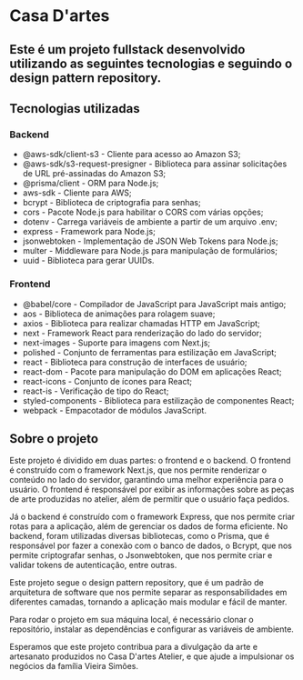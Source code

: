 # Casa D'artes

## Este é um projeto fullstack desenvolvido utilizando as seguintes tecnologias e seguindo o design pattern repository.

## Tecnologias utilizadas
### Backend
- @aws-sdk/client-s3 - Cliente para acesso ao Amazon S3;
- @aws-sdk/s3-request-presigner - Biblioteca para assinar solicitações de URL pré-assinadas do Amazon S3;
- @prisma/client - ORM para Node.js;
- aws-sdk - Cliente para AWS;
- bcrypt - Biblioteca de criptografia para senhas;
- cors - Pacote Node.js para habilitar o CORS com várias opções;
- dotenv - Carrega variáveis de ambiente a partir de um arquivo .env;
- express - Framework para Node.js;
- jsonwebtoken - Implementação de JSON Web Tokens para Node.js;
- multer - Middleware para Node.js para manipulação de formulários;
- uuid - Biblioteca para gerar UUIDs.

### Frontend
- @babel/core - Compilador de JavaScript para JavaScript mais antigo;
- aos - Biblioteca de animações para rolagem suave;
- axios - Biblioteca para realizar chamadas HTTP em JavaScript;
- next - Framework React para renderização do lado do servidor;
- next-images - Suporte para imagens com Next.js;
- polished - Conjunto de ferramentas para estilização em JavaScript;
- react - Biblioteca para construção de interfaces de usuário;
- react-dom - Pacote para manipulação do DOM em aplicações React;
- react-icons - Conjunto de ícones para React;
- react-is - Verificação de tipo do React;
- styled-components - Biblioteca para estilização de componentes React;
- webpack - Empacotador de módulos JavaScript.

## Sobre o projeto

Este projeto é dividido em duas partes: o frontend e o backend. O frontend é construído com o framework Next.js, que nos permite renderizar o conteúdo no lado do servidor, garantindo uma melhor experiência para o usuário. O frontend é responsável por exibir as informações sobre as peças de arte produzidas no atelier, além de permitir que o usuário faça pedidos.

Já o backend é construído com o framework Express, que nos permite criar rotas para a aplicação, além de gerenciar os dados de forma eficiente. No backend, foram utilizadas diversas bibliotecas, como o Prisma, que é responsável por fazer a conexão com o banco de dados, o Bcrypt, que nos permite criptografar senhas, o Jsonwebtoken, que nos permite criar e validar tokens de autenticação, entre outras.

Este projeto segue o design pattern repository, que é um padrão de arquitetura de software que nos permite separar as responsabilidades em diferentes camadas, tornando a aplicação mais modular e fácil de manter.

Para rodar o projeto em sua máquina local, é necessário clonar o repositório, instalar as dependências e configurar as variáveis de ambiente. 

Esperamos que este projeto contribua para a divulgação da arte e artesanato produzidos no Casa D'artes Atelier, e que ajude a impulsionar os negócios da família Vieira Simões.
